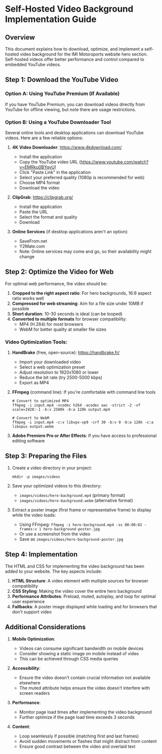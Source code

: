 # Self-Hosted Video Background Implementation Guide

## Overview
This document explains how to download, optimize, and implement a self-hosted video background for the IMI Motorsports website hero section. Self-hosted videos offer better performance and control compared to embedded YouTube videos.

## Step 1: Download the YouTube Video

### Option A: Using YouTube Premium (If Available)
If you have YouTube Premium, you can download videos directly from YouTube for offline viewing, but note there are usage restrictions.

### Option B: Using a YouTube Downloader Tool
Several online tools and desktop applications can download YouTube videos. Here are a few reliable options:

1. **4K Video Downloader**: https://www.4kdownload.com/
   - Install the application
   - Copy the YouTube video URL (https://www.youtube.com/watch?v=EMRku0BYqvU)
   - Click "Paste Link" in the application
   - Select your preferred quality (1080p is recommended for web)
   - Choose MP4 format
   - Download the video

2. **ClipGrab**: https://clipgrab.org/
   - Install the application
   - Paste the URL
   - Select the format and quality
   - Download

3. **Online Services** (if desktop applications aren't an option):
   - SaveFrom.net
   - Y2Mate.com
   - Note: Online services may come and go, so their availability might change

## Step 2: Optimize the Video for Web

For optimal web performance, the video should be:

1. **Cropped to the right aspect ratio**: For hero backgrounds, 16:9 aspect ratio works well
2. **Compressed for web streaming**: Aim for a file size under 10MB if possible
3. **Short duration**: 10-30 seconds is ideal (can be looped)
4. **Converted to multiple formats** for browser compatibility:
   - MP4 (H.264) for most browsers
   - WebM for better quality at smaller file sizes

### Video Optimization Tools:

1. **HandBrake** (free, open-source): https://handbrake.fr/
   - Import your downloaded video
   - Select a web optimization preset
   - Adjust resolution to 1920x1080 or lower
   - Reduce the bit rate (try 2500-5000 kbps)
   - Export as MP4

2. **FFmpeg** (command line): If you're comfortable with command line tools
   ```
   # Convert to optimized MP4
   ffmpeg -i input.mp4 -vcodec h264 -acodec aac -strict -2 -vf scale=1920:-1 -b:v 2500k -b:a 128k output.mp4
   
   # Convert to WebM
   ffmpeg -i input.mp4 -c:v libvpx-vp9 -crf 30 -b:v 0 -b:a 128k -c:a libopus output.webm
   ```

3. **Adobe Premiere Pro or After Effects**: If you have access to professional editing software

## Step 3: Preparing the Files

1. Create a video directory in your project:
   ```
   mkdir -p images/videos
   ```

2. Save your optimized videos to this directory:
   - `images/videos/hero-background.mp4` (primary format)
   - `images/videos/hero-background.webm` (alternative format)

3. Extract a poster image (first frame or representative frame) to display while the video loads:
   - Using FFmpeg: `ffmpeg -i hero-background.mp4 -ss 00:00:02 -frames:v 1 hero-background-poster.jpg`
   - Or use a screenshot from the video
   - Save as `images/videos/hero-background-poster.jpg`

## Step 4: Implementation

The HTML and CSS for implementing the video background has been added to your website. The key aspects include:

1. **HTML Structure**: A video element with multiple sources for browser compatibility
2. **CSS Styling**: Making the video cover the entire hero background
3. **Performance Attributes**: Preload, muted, autoplay, and loop for optimal user experience
4. **Fallbacks**: A poster image displayed while loading and for browsers that don't support video

## Additional Considerations

1. **Mobile Optimization**: 
   - Videos can consume significant bandwidth on mobile devices
   - Consider showing a static image on mobile instead of video
   - This can be achieved through CSS media queries

2. **Accessibility**:
   - Ensure the video doesn't contain crucial information not available elsewhere
   - The muted attribute helps ensure the video doesn't interfere with screen readers

3. **Performance**:
   - Monitor page load times after implementing the video background
   - Further optimize if the page load time exceeds 3 seconds

4. **Content**:
   - Loop seamlessly if possible (matching first and last frames)
   - Avoid sudden movements or flashes that might distract from content
   - Ensure good contrast between the video and overlaid text
